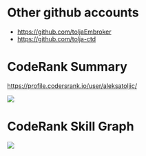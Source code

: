 # Other github accounts
- https://github.com/toljaEmbroker
- https://github.com/tolja-ctd

# CodeRank Summary
https://profile.codersrank.io/user/aleksatoljic/

<img src="https://cr-ss-service.azurewebsites.net/api/ScreenShot?widget=summary&username=aleksaToljic&style=--header-bg-color:%23000;" />

# CodeRank Skill Graph
<img src="https://cr-skills-chart-widget.azurewebsites.net/api/api?username=aleksaToljic" />
